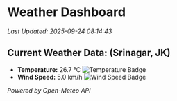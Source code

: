 
# Weather Dashboard

_Last Updated: 2025-09-24 08:14:43_

## Current Weather Data: (Srinagar, JK)
- **Temperature:** 26.7 °C ![Temperature Badge](https://img.shields.io/badge/Temperature-Medium%20Temp-green)
- **Wind Speed:** 5.0 km/h ![Wind Speed Badge](https://img.shields.io/badge/Wind%20Speed-Light%20Wind-blue)

*Powered by Open-Meteo API*

